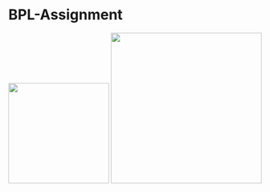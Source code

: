 # BPL-Assignment

 <img src="https://github.com/tanveer-hasan01/BLP-Assignment/assets/43530217/1fc2a220-7c71-4f3a-a44d-f0f0d17bb7db" width="200"/> <img src="https://github.com/tanveer-hasan01/BLP-Assignment/assets/43530217/ccbd6794-66b8-4485-b91d-2b5fbb6ae565" width="300"/>

